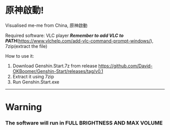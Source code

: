 <h1>原神啟動!</h1>
Visualised me-me from China, 原神啟動

Required software: VLC player ***Remember to add VLC to PATH***(https://www.vlchelp.com/add-vlc-command-prompt-windows/), 7zip(extract the file)

How to use it:

1. Download Genshin.Start.7z from release https://github.com/David-OKBoomer/Genshin-Start/releases/tag/v0.1
2. Extract it using 7zip
3. Run Genshin.Start.exe

---------------------------------------------------------------------------------------------------------------
<h1>Warning</h1>
<h3><b>The software will run in FULL BRIGHTNESS AND MAX VOLUME</b></h3>
